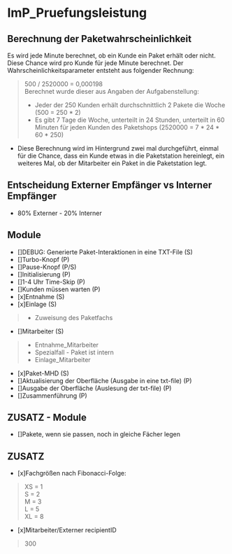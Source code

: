 # ImP_Pruefungsleistung

## Berechnung der Paketwahrscheinlichkeit

Es wird jede Minute berechnet, ob ein Kunde ein Paket erhält oder nicht.
Diese Chance wird pro Kunde für jede Minute berechnet.
Der Wahrscheinlichkeitsparameter entsteht aus folgender Rechnung:
> 500 / 2520000 = 0,000198\
> Berechnet wurde dieser aus Angaben der Aufgabenstellung:
> * Jeder der 250 Kunden erhält durchschnittlich 2 Pakete die Woche (500 = 250 * 2)
> * Es gibt 7 Tage die Woche, unterteilt in 24 Stunden, unterteilt in 60 Minuten für jeden Kunden des Paketshops (2520000 = 7 * 24 * 60 * 250)

* Diese Berechnung wird im Hintergrund zwei mal durchgeführt, einmal für die Chance, dass ein Kunde etwas in die Paketstation hereinlegt, ein weiteres Mal, ob der Mitarbeiter ein Paket in die Paketstation legt.

## Entscheidung Externer Empfänger vs Interner Empfänger
* 80% Externer - 20% Interner

## Module

* []DEBUG: Generierte Paket-Interaktionen in eine TXT-File (S)
* []Turbo-Knopf (P)
* []Pause-Knopf (P/S)
* []Initialisierung (P)
* []1-4 Uhr Time-Skip (P)
* []Kunden müssen warten (P)
* [x]Entnahme (S)
* [x]Einlage (S)
> * Zuweisung des Paketfachs
* []Mitarbeiter (S)
> * Entnahme_Mitarbeiter
> * Spezialfall - Paket ist intern
> * Einlage_Mitarbeiter
* [x]Paket-MHD (S)
* []Aktualisierung der Oberfläche (Ausgabe in eine txt-file) (P)
* []Ausgabe der Oberfläche (Auslesung der txt-file) (P)
* []Zusammenführung (P)

## ZUSATZ - Module
* []Pakete, wenn sie passen, noch in gleiche Fächer legen

## ZUSATZ
* [x]Fachgrößen nach Fibonacci-Folge:
> XS = 1 \
> S = 2 \
> M = 3 \
> L = 5 \
> XL = 8

* [x]Mitarbeiter/Externer recipientID
> 300
